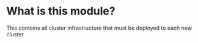 # What is this module?
This contains all cluster infrastructure that must be deployed to each new cluster